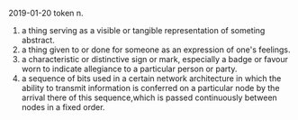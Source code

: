 2019-01-20
token n.
1. a thing serving as a visible or tangible representation of someting abstract.
2. a thing given to or done for someone as an expression of one's feelings.
3. a characteristic or distinctive sign or mark, especially a badge or favour worn to indicate allegiance to a particular 
   person or party.
4. a sequence of bits used in a certain network architecture in which the ability to transmit information is conferred on a
   particular node by the arrival there of this sequence,which is passed continuously between nodes in a fixed order.
